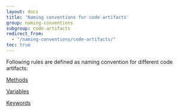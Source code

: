 ```yaml
---
layout: docs
title: 'Naming conventions for code artifacts'
group: naming-conventions
subgroup: code-artifacts
redirect_from:
  - "/naming-conventions/code-artifacts/"
toc: true
---
```


Following rules are defined as naming convention for different code artifacts:

[Methods](methods.md)

[Variables](variables.md)

[Keywords](keywords.md)

